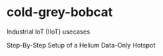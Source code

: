 # cold-grey-bobcat
Industrial IoT (IIoT) usecases

Step-By-Step Setup of a Helium Data-Only Hotspot
